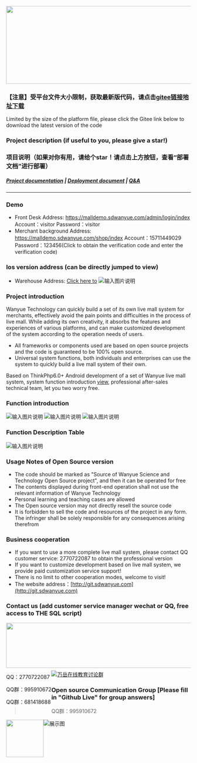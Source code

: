 <div align=center><img src="https://images.gitee.com/uploads/images/2021/0929/142554_97c034b0_8162876.png" width="590" height="212"/></div>

### 【注意】受平台文件大小限制，获取最新版代码，请点击<a target="_blank" href="https://gitee.com/WanYueKeJi/wanyue_zhibo_android">gitee链接地址下载</a>
Limited by the size of the platform file, please click the Gitee link below to download the latest version of the code

### Project description (if useful to you, please give a star!)
### 项目说明（如果对你有用，请给个star！请点击上方按钮，查看“部署文档”进行部署）
##### <a target="_blank" href="https://www.kancloud.cn/wanyuekaiyuan11/wanyue_zhibo_ios/2789011">Project documentation</a> |  <a target="_blank" href="https://www.kancloud.cn/wanyuekaiyuan11/wanyue_zhibo_ios/2789011">Deployment document</a>  |  <a target="_blank" href="https://www.kancloud.cn/wanyuekaiyuan11/wanyue_zhibo_ios/2789011">Q&A</a>
---

### Demo
- Front Desk Address: <a target="_blank" href="https://malldemo.sdwanyue.com/admin/login/index">https://malldemo.sdwanyue.com/admin/login/index</a> Account：visitor     Password：visitor
- Merchant background Address: <a target="_blank" href="https://malldemo.sdwanyue.com/shop/index">https://malldemo.sdwanyue.com/shop/index</a> Account：15711449029 Password：123456(Click to obtain the verification code and enter the verification code)

### Ios version address (can be directly jumped to view)
- Warehouse Address: <a target="_blank" href="https://gitee.com/WanYueKeJi/wanyue_zhibo_ios">Click here to</a>
![输入图片说明](https://gitee.com/WanYueKeJi/wanyue_zhibo_ios/raw/master/zhibo_demo.png "www.sdwanyue.com")

### Project introduction
Wanyue Technology can quickly build a set of its own live mall system for merchants, effectively avoid the pain points and difficulties in the process of live mall. While adding its own creativity, it absorbs the features and experiences of various platforms, and can make customized development of the system according to the operation needs of users.
* All frameworks or components used are based on open source projects and the code is guaranteed to be 100% open source.
* Universal system functions, both individuals and enterprises can use the system to quickly build a live mall system of their own.

Based on ThinkPhp6.0+ Android development of a set of Wanyue live mall system, system function introduction [view](), professional after-sales technical team, let you two worry free.

### Function introduction
![输入图片说明](https://images.gitee.com/uploads/images/2021/1101/173747_cb4407f6_8162876.png "直播电商开源版1.png")
![输入图片说明](https://images.gitee.com/uploads/images/2021/1101/173756_920ff851_8162876.png "直播电商开源版2.png")
![输入图片说明](https://images.gitee.com/uploads/images/2021/1101/173804_ab8632cd_8162876.png "直播电商开源版3.png")
### Function Description Table
![输入图片说明](https://images.gitee.com/uploads/images/2021/0929/210122_47ed5487_8162876.png "未标题-1.png")
### Usage Notes of Open Source version
- The code should be marked as "Source of Wanyue Science and Technology Open Source project", and then it can be operated for free
- The contents displayed during front-end operation shall not use the relevant information of Wanyue Technology
- Personal learning and teaching cases are allowed
- The Open source version may not directly resell the source code
- It is forbidden to sell the code and resources of the project in any form. The infringer shall be solely responsible for any consequences arising therefrom

### Business cooperation
* If you want to use a more complete live mall system, please contact QQ customer service: 2770722087 to obtain the professional version
* If you want to customize development based on live mall system, we provide paid customization service support!
* There is no limit to other cooperation modes, welcome to visit!
* The website address：[http://git.sdwanyue.com](http://git.sdwanyue.com)


### Contact us (add customer service manager wechat or QQ, free access to THE SQL script)

<div style='height: 130px'>
    <img class="kefu_weixin" style="float:left;" src="https://gitee.com/WanYueKeJi/wanyue_education_uniapp/raw/newone/pages/%E5%BC%A0%E7%9A%93%E5%BC%80%E6%BA%90.png" width="602" height="123"/>
    <div style="float:left;">
        <p>QQ：2770722087</p>
        <p>QQ群：995910672</p>
        <p>QQ群：681418688</p>
    </div>
</div>
<a target="_blank" href="https://qm.qq.com/cgi-bin/qm/qr?k=JShAyXeoKqg2lWFEUSElxELImhjeMG4y&jump_from=webapi"><img border="0" src="https://images.gitee.com/uploads/images/2021/0317/100424_072ee536_8543696.png" alt="万岳在线教育讨论群" title="万岳在线教育讨论群"></a> 

###  Open source Communication Group [Please fill in "Github Live" for group answers]

> QQ群：995910672
<img class="kefu_weixin" style="float:left;" src="https://images.gitee.com/uploads/images/2021/0524/181101_c6bda503_2242923.jpeg" width="102" height="102"/>


![展示图](https://images.gitee.com/uploads/images/2021/0317/100511_29ed24e9_8543696.png "公众号.png")
